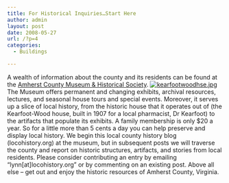 ```yaml
---
title: For Historical Inquiries…Start Here
author: admin
layout: post
date: 2008-05-27
url: /?p=4
categories:
  - Buildings

---
```

A wealth of information about the county and its residents can be found at the <a href="http://members.aol.com/achmuseum/achmhis.htm" target="_blank">Amherst County Museum & Historical Society</a>. <a href="http://www.locohistory.org/blog/amherst/?attachment_id=5" rel="attachment wp-att-5" title="kearfootwoodhse.jpg"><img src="http://www.locohistory.org/blog/amherst/wp-content/uploads/2008/05/kearfootwoodhse.jpg" alt="kearfootwoodhse.jpg" /></a> The Museum offers permanent and changing exhibits, archival resources, lectures, and seasonal house tours and special events. Moreover, it serves up a slice of local history, from the historic house that it operates out of (the Kearfoot-Wood house, built in 1907 for a local pharmacist, Dr Kearfoot) to the artifacts that populate its exhibits. A family membership is only $20 a year. So for a little more than 5 cents a day you can help preserve and display local history. We begin this local county history blog (locohistory.org) at the museum, but in subsequent posts we will traverse the county and report on historic structures, artifacts, and stories from local residents. Please consider contributing an entry by emailing &#8220;lynn[at]locohistory.org&#8221; or by commenting on an existing post. Above all else &#8211; get out and enjoy the historic resources of Amherst County, Virginia.